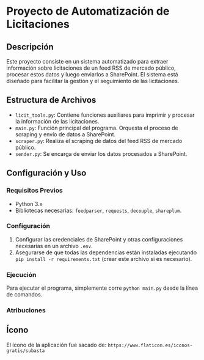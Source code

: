 Proyecto de Automatización de Licitaciones
==========================================

Descripción
-----------

Este proyecto consiste en un sistema automatizado para extraer información sobre licitaciones de un feed RSS de mercado público, procesar estos datos y luego enviarlos a SharePoint. El sistema está diseñado para facilitar la gestión y el seguimiento de las licitaciones.

Estructura de Archivos
----------------------

*   `licit_tools.py`: Contiene funciones auxiliares para imprimir y procesar la información de las licitaciones.
*   `main.py`: Función principal del programa. Orquesta el proceso de scraping y envío de datos a SharePoint.
*   `scraper.py`: Realiza el scraping de datos del feed RSS de mercado público.
*   `sender.py`: Se encarga de enviar los datos procesados a SharePoint.

Configuración y Uso
-------------------

### Requisitos Previos

*   Python 3.x
*   Bibliotecas necesarias: `feedparser`, `requests`, `decouple`, `shareplum`.

### Configuración

1.  Configurar las credenciales de SharePoint y otras configuraciones necesarias en un archivo `.env`.
2.  Asegurarse de que todas las dependencias están instaladas ejecutando `pip install -r requirements.txt` (crear este archivo si es necesario).

### Ejecución

Para ejecutar el programa, simplemente corre `python main.py` desde la línea de comandos.

### Atribuciones
Ícono
---------
El ícono de la aplicación fue sacado de: `https://www.flaticon.es/iconos-gratis/subasta`
